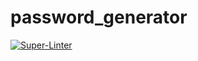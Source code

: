 # password_generator

[![Super-Linter](https://github.com/arghpy/password_generator/actions/workflows/manage_pull_requests.yaml/badge.svg)](https://github.com/marketplace/actions/super-linter)
